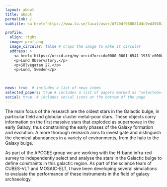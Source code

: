 ```yaml
---
layout: about
title: about
permalink: /
subtitle: <a href='https://www.lu.se/lucat/user/d740df968031d4c9ed49302e775a435f'>Affiliations</a>. Postdoc Researcher at Lunds Universitet.

profile:
  align: right
  image: prof.png
  image_circular: false # crops the image to make it circular
  address: >
    <a href='https://orcid.org/my-orcid?orcid=0000-0001-6541-1933'>0000-0001-6541-1933</a>
    <p>Lund Observatory,</p>
    <p>Sölvegatan 27,</p>
    <p>Lund, Sweden</p>
    
    

news: true  # includes a list of news items
selected_papers: true # includes a list of papers marked as "selected={true}"
social: true  # includes social icons at the bottom of the page
---
```


The main focus of the research are the oldest stars in the Galactic bulge, in particular field and globular cluster metal-poor stars. These objects carry information on the first massive stars that exploded as supernovae in the early Galaxy, thus constraining the early phases of the Galaxy formation and evolution. A more thorough research aims to investigate and distinguish the chemical abundances in a variety of environments, from the halo to the Galaxy bulge.

As part of the APOGEE group we are working with the H-band infra-red survey to independently select and analyse the stars in the Galactic bulge to define constraints in this galactic region. As part of the science team of CUBES-VLT and MOSAIC-ELT, I have been developing several simulations to evaluate the performance of these instruments in the field of galaxy archaeology.


